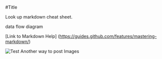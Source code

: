 #Title

Look up markdown cheat sheet.

data flow diagram

[Link to Markdown Help] (https://guides.github.com/features/mastering-markdown/)


![Test](http://assets.barcroftmedia.com.s3-website-eu-west-1.amazonaws.com/assets/images/recent-images-11.jpg)
Another way to post Images
